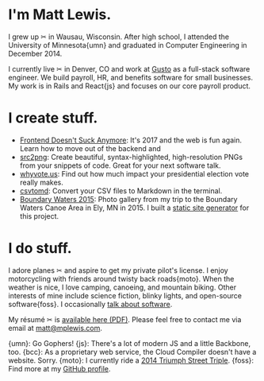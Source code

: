 # I'm Matt Lewis.

I grew up ✂ in Wausau, Wisconsin. After high school, I attended the University of Minnesota{umn} and graduated in Computer Engineering in December 2014.

I currently live ✂ in Denver, CO and work at [Gusto](https://gusto.com) as a full-stack software engineer. We build payroll, HR, and benefits software for small businesses. My work is in Rails and React{js} and focuses on our core payroll product.

# I create stuff.

* [Frontend Doesn't Suck Anymore](/talks/fdse): It's 2017 and the web is fun again. Learn how to move out of the backend and 
* [src2png](https://github.com/mplewis/src2png): Create beautiful, syntax-highlighted, high-resolution PNGs from your snippets of code. Great for your next software talk.
* [whyvote.us](http://whyvote.us): Find out how much impact your presidential election vote really makes.
* [csvtomd](https://github.com/mplewis/csvtomd): Convert your CSV files to Markdown in the terminal.
* [Boundary Waters 2015](bwca_2015): Photo gallery from my trip to the Boundary Waters Canoe Area in Ely, MN in 2015. I built a [static site generator](https://github.com/mplewis/expose.py) for this project.

# I do stuff.

I adore planes ✂ and aspire to get my private pilot's license. I enjoy motorcycling with friends around twisty back roads{moto}. When the weather is nice, I love camping, canoeing, and mountain biking. Other interests of mine include science fiction, blinky lights, and open-source software{foss}. I occasionally [talk about software](/talks/fdse).

My résumé ✂ is [available here (PDF)](resume.pdf). Please feel free to contact me via email at [matt@mplewis.com](mailto:matt@mplewis.com).

{umn}: Go Gophers!
{js}: There's a lot of modern JS and a little Backbone, too.
{bcc}: As a proprietary web service, the Cloud Compiler doesn't have a website. Sorry.
{moto}: I currently ride a [2014 Triumph Street Triple](http://www.triumphmotorcycles.com/bikes/roadsters-and-supersports/street/2016/street-triple-abs).
{foss}: Find more at my [GitHub profile](https://github.com/mplewis).
